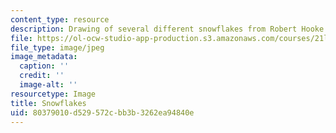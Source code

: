 ```yaml
---
content_type: resource
description: Drawing of several different snowflakes from Robert Hooke's Micrographia.
file: https://ol-ocw-studio-app-production.s3.amazonaws.com/courses/21l-016-learning-from-the-past-drama-science-performance-spring-2009/80379010d529572cbb3b3262ea94840e_snowflakes.jpg
file_type: image/jpeg
image_metadata:
  caption: ''
  credit: ''
  image-alt: ''
resourcetype: Image
title: Snowflakes
uid: 80379010-d529-572c-bb3b-3262ea94840e
---
```


